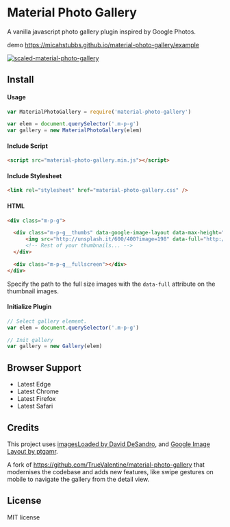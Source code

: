 # Material Photo Gallery

A vanilla javascript photo gallery plugin inspired by Google Photos.

demo https://micahstubbs.github.io/material-photo-gallery/example

[![scaled-material-photo-gallery](https://user-images.githubusercontent.com/2119400/47237268-63a1c700-d393-11e8-8798-d8d8b264ed23.png)](//micahstubbs.github.io/material-photo-gallery/example)

## Install

#### Usage

```js
var MaterialPhotoGallery = require('material-photo-gallery')

var elem = document.querySelector('.m-p-g')
var gallery = new MaterialPhotoGallery(elem)
```

#### Include Script

```html
<script src="material-photo-gallery.min.js"></script>
```

#### Include Stylesheet

```html
<link rel="stylesheet" href="material-photo-gallery.css" />
```

#### HTML

```html
<div class="m-p-g">

  <div class="m-p-g__thumbs" data-google-image-layout data-max-height="350">
      <img src="http://unsplash.it/600/400?image=198" data-full="http://unsplash.it/1200/800?image=198" class="m-p-g__thumbs-img" />
      <!-- Rest of your thumbnails... -->
  </div>

  <div class="m-p-g__fullscreen"></div>
</div>
```

Specify the path to the full size images with the `data-full` attribute on the thumbnail images.

#### Initialize Plugin

```js
// Select gallery element.
var elem = document.querySelector('.m-p-g')

// Init gallery
var gallery = new Gallery(elem)
```

## Browser Support

- Latest Edge
- Latest Chrome
- Latest Firefox
- Latest Safari

## Credits

This project uses [imagesLoaded by David DeSandro](https://github.com/desandro/imagesloaded), and [Google Image Layout by ptgamr](https://github.com/ptgamr/google-image-layout).

A fork of https://github.com/TrueValentine/material-photo-gallery that modernises the codebase and adds new features, like swipe gestures on mobile to navigate the gallery from the detail view.

## License

MIT license
